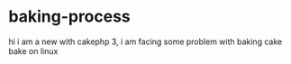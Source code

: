 # baking-process
hi i am a new with cakephp 3, i am facing some problem with baking cake bake on linux 
